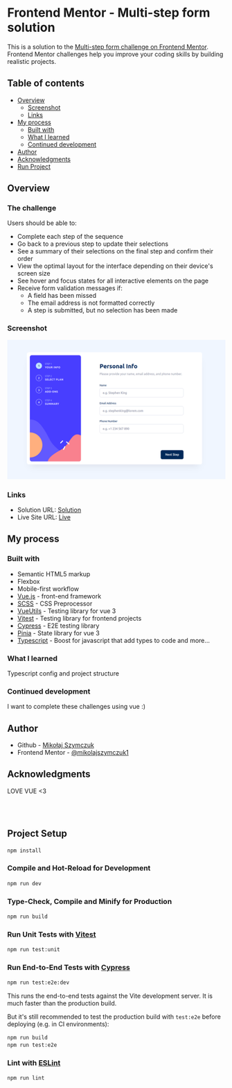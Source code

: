 # Frontend Mentor - Multi-step form solution

This is a solution to the [Multi-step form challenge on Frontend Mentor](https://www.frontendmentor.io/challenges/multistep-form-YVAnSdqQBJ). Frontend Mentor challenges help you improve your coding skills by building realistic projects.

## Table of contents

- [Overview](#overview)
  - [Screenshot](#screenshot)
  - [Links](#links)
- [My process](#my-process)
  - [Built with](#built-with)
  - [What I learned](#what-i-learned)
  - [Continued development](#continued-development)
- [Author](#author)
- [Acknowledgments](#acknowledgments)
- [Run Project](#how-to-run-project)

## Overview

### The challenge

Users should be able to:

- Complete each step of the sequence
- Go back to a previous step to update their selections
- See a summary of their selections on the final step and confirm their order
- View the optimal layout for the interface depending on their device's screen size
- See hover and focus states for all interactive elements on the page
- Receive form validation messages if:
  - A field has been missed
  - The email address is not formatted correctly
  - A step is submitted, but no selection has been made

### Screenshot

![](./screenshot.png)

### Links

- Solution URL: [Solution](https://www.frontendmentor.io/solutions/vue-3-pinia-scss-cypress-vitest-typescript-6Mvjva1zad)
- Live Site URL: [Live](https://sage-kangaroo-e1b936.netlify.app/)

## My process

### Built with

- Semantic HTML5 markup
- Flexbox
- Mobile-first workflow
- [Vue.js](https://vuejs.org/) - front-end framework
- [SCSS](https://sass-lang.com/) - CSS Preprocessor
- [VueUtils](https://test-utils.vuejs.org/) - Testing library for vue 3
- [Vitest](https://vitest.dev/) - Testing library for frontend projects
- [Cypress](https://www.cypress.io/) - E2E testing library
- [Pinia](https://pinia.vuejs.org/) - State library for vue 3
- [Typescript](https://www.typescriptlang.org/) - Boost for javascript that add types to code and more...


### What I learned

Typescript config and project structure

### Continued development

I want to complete these challenges using vue :)

## Author

- Github - [Mikołaj Szymczuk](https://github.com/mikolajszymczuk1)
- Frontend Mentor - [@mikolajszymczuk1](https://www.frontendmentor.io/profile/mikolajszymczuk1)

## Acknowledgments

LOVE VUE <3

<br>
<br>

## Project Setup

```sh
npm install
```

### Compile and Hot-Reload for Development

```sh
npm run dev
```

### Type-Check, Compile and Minify for Production

```sh
npm run build
```

### Run Unit Tests with [Vitest](https://vitest.dev/)

```sh
npm run test:unit
```

### Run End-to-End Tests with [Cypress](https://www.cypress.io/)

```sh
npm run test:e2e:dev
```

This runs the end-to-end tests against the Vite development server.
It is much faster than the production build.

But it's still recommended to test the production build with `test:e2e` before deploying (e.g. in CI environments):

```sh
npm run build
npm run test:e2e
```

### Lint with [ESLint](https://eslint.org/)

```sh
npm run lint
```
